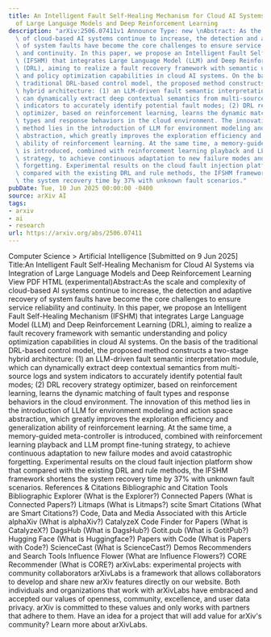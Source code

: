 ```yaml
---
title: An Intelligent Fault Self-Healing Mechanism for Cloud AI Systems via Integration
  of Large Language Models and Deep Reinforcement Learning
description: "arXiv:2506.07411v1 Announce Type: new \nAbstract: As the scale and complexity\
  \ of cloud-based AI systems continue to increase, the detection and adaptive recovery\
  \ of system faults have become the core challenges to ensure service reliability\
  \ and continuity. In this paper, we propose an Intelligent Fault Self-Healing Mechanism\
  \ (IFSHM) that integrates Large Language Model (LLM) and Deep Reinforcement Learning\
  \ (DRL), aiming to realize a fault recovery framework with semantic understanding\
  \ and policy optimization capabilities in cloud AI systems. On the basis of the\
  \ traditional DRL-based control model, the proposed method constructs a two-stage\
  \ hybrid architecture: (1) an LLM-driven fault semantic interpretation module, which\
  \ can dynamically extract deep contextual semantics from multi-source logs and system\
  \ indicators to accurately identify potential fault modes; (2) DRL recovery strategy\
  \ optimizer, based on reinforcement learning, learns the dynamic matching of fault\
  \ types and response behaviors in the cloud environment. The innovation of this\
  \ method lies in the introduction of LLM for environment modeling and action space\
  \ abstraction, which greatly improves the exploration efficiency and generalization\
  \ ability of reinforcement learning. At the same time, a memory-guided meta-controller\
  \ is introduced, combined with reinforcement learning playback and LLM prompt fine-tuning\
  \ strategy, to achieve continuous adaptation to new failure modes and avoid catastrophic\
  \ forgetting. Experimental results on the cloud fault injection platform show that\
  \ compared with the existing DRL and rule methods, the IFSHM framework shortens\
  \ the system recovery time by 37% with unknown fault scenarios."
pubDate: Tue, 10 Jun 2025 00:00:00 -0400
source: arXiv AI
tags:
- arxiv
- ai
- research
url: https://arxiv.org/abs/2506.07411
---
```


Computer Science > Artificial Intelligence
[Submitted on 9 Jun 2025]
Title:An Intelligent Fault Self-Healing Mechanism for Cloud AI Systems via Integration of Large Language Models and Deep Reinforcement Learning
View PDF HTML (experimental)Abstract:As the scale and complexity of cloud-based AI systems continue to increase, the detection and adaptive recovery of system faults have become the core challenges to ensure service reliability and continuity. In this paper, we propose an Intelligent Fault Self-Healing Mechanism (IFSHM) that integrates Large Language Model (LLM) and Deep Reinforcement Learning (DRL), aiming to realize a fault recovery framework with semantic understanding and policy optimization capabilities in cloud AI systems. On the basis of the traditional DRL-based control model, the proposed method constructs a two-stage hybrid architecture: (1) an LLM-driven fault semantic interpretation module, which can dynamically extract deep contextual semantics from multi-source logs and system indicators to accurately identify potential fault modes; (2) DRL recovery strategy optimizer, based on reinforcement learning, learns the dynamic matching of fault types and response behaviors in the cloud environment. The innovation of this method lies in the introduction of LLM for environment modeling and action space abstraction, which greatly improves the exploration efficiency and generalization ability of reinforcement learning. At the same time, a memory-guided meta-controller is introduced, combined with reinforcement learning playback and LLM prompt fine-tuning strategy, to achieve continuous adaptation to new failure modes and avoid catastrophic forgetting. Experimental results on the cloud fault injection platform show that compared with the existing DRL and rule methods, the IFSHM framework shortens the system recovery time by 37% with unknown fault scenarios.
References & Citations
Bibliographic and Citation Tools
Bibliographic Explorer (What is the Explorer?)
Connected Papers (What is Connected Papers?)
Litmaps (What is Litmaps?)
scite Smart Citations (What are Smart Citations?)
Code, Data and Media Associated with this Article
alphaXiv (What is alphaXiv?)
CatalyzeX Code Finder for Papers (What is CatalyzeX?)
DagsHub (What is DagsHub?)
Gotit.pub (What is GotitPub?)
Hugging Face (What is Huggingface?)
Papers with Code (What is Papers with Code?)
ScienceCast (What is ScienceCast?)
Demos
Recommenders and Search Tools
Influence Flower (What are Influence Flowers?)
CORE Recommender (What is CORE?)
arXivLabs: experimental projects with community collaborators
arXivLabs is a framework that allows collaborators to develop and share new arXiv features directly on our website.
Both individuals and organizations that work with arXivLabs have embraced and accepted our values of openness, community, excellence, and user data privacy. arXiv is committed to these values and only works with partners that adhere to them.
Have an idea for a project that will add value for arXiv's community? Learn more about arXivLabs.